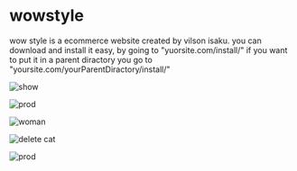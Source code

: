 # wowstyle
wow style is a ecommerce website created by vilson isaku.
you can download and install it easy, by going to "yuorsite.com/install/" if you want to put it in a parent diractory you go to "yoursite.com/yourParentDiractory/install/"

![show](https://cloud.githubusercontent.com/assets/5845678/13717022/096d4568-e7df-11e5-8b8c-5d71023906c2.JPG)

![prod](https://cloud.githubusercontent.com/assets/5845678/13717036/1b5de91c-e7df-11e5-80f9-a63dd58d1a13.JPG)

![woman](https://cloud.githubusercontent.com/assets/5845678/13031777/5b07853a-d2d8-11e5-9a8e-418c9b129240.JPG)

![delete cat](https://cloud.githubusercontent.com/assets/5845678/13369890/d614d08e-dcfb-11e5-9fc4-3e3b848ec6af.JPG)

![prod](https://cloud.githubusercontent.com/assets/5845678/13033695/b96ccb4c-d320-11e5-88bc-04524c7f8c12.JPG)

